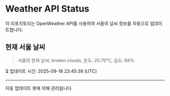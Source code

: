 
# Weather API Status

이 리포지토리는 OpenWeather API를 사용하여 서울의 날씨 정보를 자동으로 업데이트합니다.

## 현재 서울 날씨
> 서울의 현재 날씨: broken clouds, 온도: 20.76°C, 습도: 68%

⏳ 업데이트 시간: 2025-09-18 23:45:38 (UTC)

---
자동 업데이트 봇에 의해 관리됩니다.
